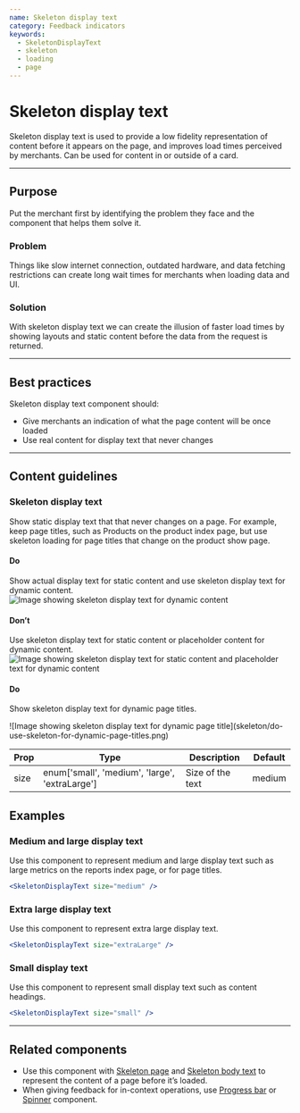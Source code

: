 ```yaml
---
name: Skeleton display text
category: Feedback indicators
keywords:
  - SkeletonDisplayText
  - skeleton
  - loading
  - page
---
```


# Skeleton display text

Skeleton display text is used to provide a low fidelity representation of content before it appears on the page, and improves load times perceived by merchants. Can be used for content in or outside of a card.

---

## Purpose

Put the merchant first by identifying the problem they face and the component that helps them solve it.

### Problem

Things like slow internet connection, outdated hardware, and data fetching restrictions can create long wait times for merchants when loading data and UI.

### Solution

With skeleton display text we can create the illusion of faster load times by showing layouts and static content before the data from the request is returned.

---

## Best practices

Skeleton display text component should:

* Give merchants an indication of what the page content will be once loaded
* Use real content for display text that never changes

---

## Content guidelines

### Skeleton display text

Show static display text that that never changes on a page. For example, keep page titles, such as Products on the product index page, but use skeleton loading for page titles that change on the product show page.

<!-- usageblock -->

#### Do
Show actual display text for static content and use skeleton display text for dynamic content.
![Image showing skeleton display text for dynamic content](skeleton/do-show-display-text-for-static-content.png)

#### Don’t
Use skeleton display text for static content or placeholder content for dynamic content.
![Image showing skeleton display text for static content and placeholder text for dynamic content](skeleton/dont-use-skeleton-for-static-or-placeholder-content-for-dynamic.png)

<!-- end -->

<!-- usageblock -->

#### Do
Show skeleton display text for dynamic page titles.
<div class="TypographyUsageBlockImg">![Image showing skeleton display text for dynamic page title](skeleton/do-use-skeleton-for-dynamic-page-titles.png)</div>

<!-- end -->

| Prop | Type | Description | Default |
| ---- | ---- | ----------- | ------- |
| size | enum['small', 'medium', 'large', 'extraLarge'] | Size of the text | medium

## Examples

### Medium and large display text

Use this component to represent medium and large display text such as large metrics on the reports index page, or for page titles.

```jsx
<SkeletonDisplayText size="medium" />
```

### Extra large display text

Use this component to represent extra large display text.

```jsx
<SkeletonDisplayText size="extraLarge" />
```

### Small display text

Use this component to represent small display text such as content headings.

```jsx
<SkeletonDisplayText size="small" />
```

---

## Related components

* Use this component with [Skeleton page](/components/feedback-indicators/skeleton-page) and [Skeleton body text](/components/feedback-indicators/skeleton-body-text) to represent the content of a page before it’s loaded.
* When giving feedback for in-context operations, use [Progress bar](/components/feedback-indicators/progress-bar) or [Spinner](/components/feedback-indicators/spinner) component.

